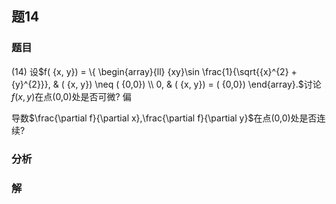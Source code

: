## 题14
### 题目
(14) 设$f( {x, y})  = \{  \begin{array}{ll} {xy}\sin \frac{1}{\sqrt{{x}^{2} + {y}^{2}}}, & ( {x, y})  \neq  ( {0,0}) \\  0, & ( {x, y})  = ( {0,0})  \end{array}.$讨论$f( {x, y})$在点(0,0)处是否可微? 偏

导数$\frac{\partial f}{\partial x},\frac{\partial f}{\partial y}$在点(0,0)处是否连续?
### 分析

### 解